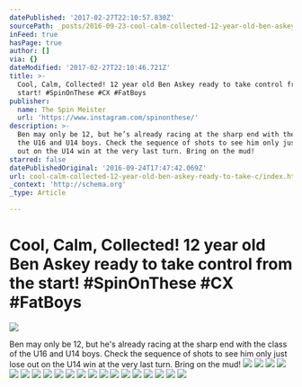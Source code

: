 ```yaml
---
datePublished: '2017-02-27T22:10:57.830Z'
sourcePath: _posts/2016-09-23-cool-calm-collected-12-year-old-ben-askey-ready-to-take-c.md
inFeed: true
hasPage: true
author: []
via: {}
dateModified: '2017-02-27T22:10:46.721Z'
title: >-
  Cool, Calm, Collected! 12 year old Ben Askey ready to take control from the
  start! #SpinOnThese #CX #FatBoys
publisher:
  name: The Spin Meister
  url: 'https://www.instagram.com/spinonthese/'
description: >-
  Ben may only be 12, but he’s already racing at the sharp end with the class of
  the U16 and U14 boys. Check the sequence of shots to see him only just lose
  out on the U14 win at the very last turn. Bring on the mud!
starred: false
datePublishedOriginal: '2016-09-24T17:47:42.069Z'
url: cool-calm-collected-12-year-old-ben-askey-ready-to-take-c/index.html
_context: 'http://schema.org'
_type: Article

---
```

# Cool, Calm, Collected! 12 year old Ben Askey ready to take control from the start! \#SpinOnThese \#CX \#FatBoys
![](https://the-grid-user-content.s3-us-west-2.amazonaws.com/2a6335e2-a165-418b-be13-f5f781c92cf3.jpg)

Ben may only be 12, but he's already racing at the sharp end with the class of the U16 and U14 boys. Check the sequence of shots to see him only just lose out on the U14 win at the very last turn. Bring on the mud!
![](https://the-grid-user-content.s3-us-west-2.amazonaws.com/ccbabc06-98ef-4bc9-a6a4-a545c16632ec.jpg)
![](https://the-grid-user-content.s3-us-west-2.amazonaws.com/3359eaad-cbde-4830-9fd5-271ba0ea606f.jpg)
![](https://the-grid-user-content.s3-us-west-2.amazonaws.com/fab23383-68a0-4509-9ddf-f68c8177c674.jpg)
![](https://the-grid-user-content.s3-us-west-2.amazonaws.com/7b5a20c0-13b4-4085-b297-1e72b37b2668.jpg)
![](https://the-grid-user-content.s3-us-west-2.amazonaws.com/d590614e-8b9a-402e-a8d2-b02db2f1bacb.jpg)
![](https://the-grid-user-content.s3-us-west-2.amazonaws.com/b0edf3af-c172-451d-b9b1-55779565675e.jpg)
![](https://the-grid-user-content.s3-us-west-2.amazonaws.com/6171ee52-7e18-486e-873b-bc4919ac8730.jpg)
![](https://the-grid-user-content.s3-us-west-2.amazonaws.com/7cf19b62-b95c-44e8-9d73-9889b33bd3c4.jpg)
![](https://the-grid-user-content.s3-us-west-2.amazonaws.com/5a6e81ad-f757-4b4e-a1ee-645e7d397e8f.jpg)
![](https://the-grid-user-content.s3-us-west-2.amazonaws.com/bcc00a3c-01e4-4bf0-a45c-98b9d6534d8d.jpg)
![](https://the-grid-user-content.s3-us-west-2.amazonaws.com/5d460c72-5a67-4f3b-a436-b57c853ebbed.jpg)
![](https://the-grid-user-content.s3-us-west-2.amazonaws.com/9cc88c23-bcc1-428f-8449-429e1fec20cc.jpg)
![](https://the-grid-user-content.s3-us-west-2.amazonaws.com/00f314ff-db39-4ecf-992b-34dfdf91e8f8.jpg)
![](https://the-grid-user-content.s3-us-west-2.amazonaws.com/ec77864b-9413-490b-a598-e54d808ea98b.jpg)
![](https://the-grid-user-content.s3-us-west-2.amazonaws.com/f3570a69-488e-4aed-8602-aab40e4807df.jpg)
![](https://the-grid-user-content.s3-us-west-2.amazonaws.com/3978aba7-ce92-4d65-b634-78eb0ea57f8e.jpg)
![](https://the-grid-user-content.s3-us-west-2.amazonaws.com/c0d8d402-5440-4da1-a2b6-9b0365788726.jpg)
![](https://the-grid-user-content.s3-us-west-2.amazonaws.com/c9f091f4-f205-4695-bdef-258a329325b4.jpg)
![](https://the-grid-user-content.s3-us-west-2.amazonaws.com/13db7850-eb87-49ee-9ed3-ed13a90ed159.jpg)
![](https://the-grid-user-content.s3-us-west-2.amazonaws.com/156673de-6d92-49ce-aefc-33200adf51e6.jpg)
